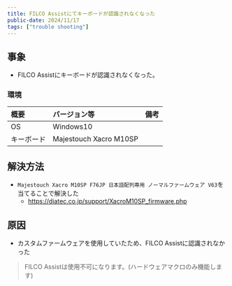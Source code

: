 ```yaml
---
title: FILCO Assistにてキーボードが認識されなくなった
public-date: 2024/11/17
tags: ["trouble shooting"]
---
```


## 事象

- FILCO Assistにキーボードが認識されなくなった。

### 環境

| 概要       | バージョン等           | 備考 |
| :--------- | :--------------------- | :--- |
| OS         | Windows10              |      |
| キーボード | Majestouch Xacro M10SP |      |

## 解決方法

- `Majestouch Xacro M10SP F76JP 日本語配列専用 ノーマルファームウェア V63`を当てることで解決した
  - https://diatec.co.jp/support/XacroM10SP_firmware.php

## 原因

- カスタムファームウェアを使用していたため、FILCO Assistに認識されなかった

> FILCO Assistは使用不可になります。(ハードウェアマクロのみ機能します)
